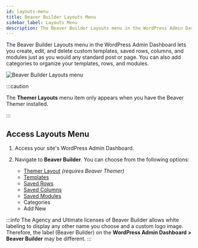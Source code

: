 ```yaml
---
id: layouts-menu
title: Beaver Builder Layouts Menu
sidebar_label: Layouts Menu
description: The Beaver Builder Layouts menu in the WordPress Admin Dashboard lets you create, edit, and delete saved content.
---
```


The Beaver Builder Layouts menu in the WordPress Admin Dashboard lets you create, edit, and delete custom templates, saved rows, columns, and modules just as you would any standard post or page. You can also add categories to organize your templates, rows, and modules.

![Beaver Builder Layouts menu](/img/beaver-builder/settings--layout-menu--1.jpg)

:::caution

The **Themer Layouts** menu item only appears when you have the Beaver Themer installed.

:::

## Access Layouts Menu

1. Access your site's WordPress Admin Dashboard.
2. Navigate to **Beaver Builder**.
   You can choose from the following options:

   - [Themer Layout](/beaver-themer/category/layout-types--modules) _(requires Beaver Themer)_
   - [Templates](templates/saved-templates.md)
   - [Saved Rows](layouts/saved-content.md)
   - [Saved Columns](layouts/saved-content.md)
   - [Saved Modules](layouts/saved-content.md)
   - Categories
   - Add New

:::info
The Agency and Ultimate licenses of Beaver Builder allows white labeling to display any other name you choose and a custom logo image. Therefore, the label (Beaver Builder) on the **WordPress Admin Dashboard > Beaver Builder** may be different.
:::
